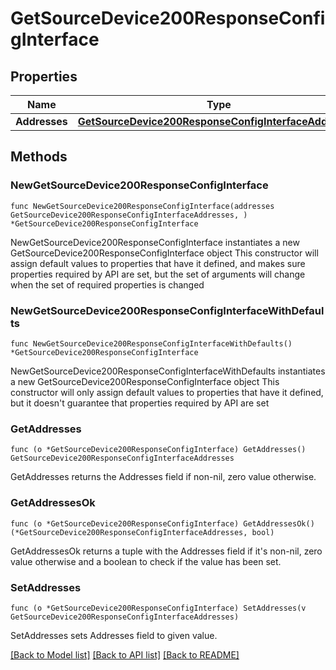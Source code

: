 # GetSourceDevice200ResponseConfigInterface

## Properties

Name | Type | Description | Notes
------------ | ------------- | ------------- | -------------
**Addresses** | [**GetSourceDevice200ResponseConfigInterfaceAddresses**](GetSourceDevice_200_Response_config_interface_addresses.md) |  | 

## Methods

### NewGetSourceDevice200ResponseConfigInterface

`func NewGetSourceDevice200ResponseConfigInterface(addresses GetSourceDevice200ResponseConfigInterfaceAddresses, ) *GetSourceDevice200ResponseConfigInterface`

NewGetSourceDevice200ResponseConfigInterface instantiates a new GetSourceDevice200ResponseConfigInterface object
This constructor will assign default values to properties that have it defined,
and makes sure properties required by API are set, but the set of arguments
will change when the set of required properties is changed

### NewGetSourceDevice200ResponseConfigInterfaceWithDefaults

`func NewGetSourceDevice200ResponseConfigInterfaceWithDefaults() *GetSourceDevice200ResponseConfigInterface`

NewGetSourceDevice200ResponseConfigInterfaceWithDefaults instantiates a new GetSourceDevice200ResponseConfigInterface object
This constructor will only assign default values to properties that have it defined,
but it doesn't guarantee that properties required by API are set

### GetAddresses

`func (o *GetSourceDevice200ResponseConfigInterface) GetAddresses() GetSourceDevice200ResponseConfigInterfaceAddresses`

GetAddresses returns the Addresses field if non-nil, zero value otherwise.

### GetAddressesOk

`func (o *GetSourceDevice200ResponseConfigInterface) GetAddressesOk() (*GetSourceDevice200ResponseConfigInterfaceAddresses, bool)`

GetAddressesOk returns a tuple with the Addresses field if it's non-nil, zero value otherwise
and a boolean to check if the value has been set.

### SetAddresses

`func (o *GetSourceDevice200ResponseConfigInterface) SetAddresses(v GetSourceDevice200ResponseConfigInterfaceAddresses)`

SetAddresses sets Addresses field to given value.



[[Back to Model list]](../README.md#documentation-for-models) [[Back to API list]](../README.md#documentation-for-api-endpoints) [[Back to README]](../README.md)


